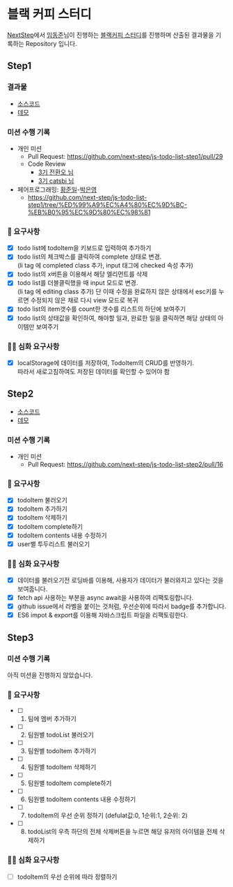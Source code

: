 # 블랙 커피 스터디

[NextStep](https://edu.nextstep.camp/)에서
[임동준](https://github.com/eastjun)님이 진행하는
[블랙커피 스터디](https://edu.nextstep.camp/c/L1Ma1gyX/)를 진행하며
산출된 결과물을 기록하는 Repository 입니다.

## Step1

### 결과물

- [소스코드](./step1)
- [데모](https://junilhwang.github.io/black-coffee-study/step1/index.html)

### 미션 수행 기록

- 개인 미션
  - Pull Request: https://github.com/next-step/js-todo-list-step1/pull/29
  - Code Review
    - [3기 전환오 님](https://github.com/next-step/js-todo-list-step1/pull/30)
    - [3기 catsbi 님](https://github.com/next-step/js-todo-list-step1/pull/31)
- 페어프로그래밍: [황준일](https://github.com/junilhwang)-[박은영](https://github.com/eyabc)
  - https://github.com/next-step/js-todo-list-step1/tree/%ED%99%A9%EC%A4%80%EC%9D%BC-%EB%B0%95%EC%9D%80%EC%98%81

### 🎯 요구사항

- [X] todo list에 todoItem을 키보드로 입력하여 추가하기
- [X] todo list의 체크박스를 클릭하여 complete 상태로 변경.\
  (li tag 에 completed class 추가, input 태그에 checked 속성 추가)
- [X] todo list의 x버튼을 이용해서 해당 엘리먼트를 삭제
- [X] todo list를 더블클릭했을 때 input 모드로 변경.\
  (li tag 에 editing class 추가) 단 이때 수정을 완료하지 않은 상태에서 esc키를 누르면 수정되지 않은 채로 다시 view 모드로 복귀
- [X] todo list의 item갯수를 count한 갯수를 리스트의 하단에 보여주기
- [X] todo list의 상태값을 확인하여, 해야할 일과, 완료한 일을 클릭하면 해당 상태의 아이템만 보여주기

### 🎯🎯 심화 요구사항

- [X] localStorage에 데이터를 저장하여, TodoItem의 CRUD를 반영하기.\
  따라서 새로고침하여도 저장된 데이터를 확인할 수 있어야 함

## Step2

- [소스코드](./step2)
- [데모](https://junilhwang.github.io/black-coffee-study/step2/index.html)

### 미션 수행 기록

- 개인 미션
  - Pull Request: https://github.com/next-step/js-todo-list-step2/pull/16

### 🎯 요구사항

- [X] todoItem 불러오기
- [X] todoItem 추가하기
- [X] todoItem 삭제하기
- [X] todoItem complete하기
- [X] todoItem contents 내용 수정하기
- [X] user별 투두리스트 불러오기

### 🎯🎯 심화 요구사항

- [X] 데이터를 불러오기전 로딩바를 이용해, 사용자가 데이터가 불러와지고 있다는 것을 보여줍니다.
- [X] fetch api 사용하는 부분을 async await을 사용하여 리팩토링합니다.
- [X] github issue에서 라벨을 붙이는 것처럼, 우선순위에 따라서 badge를 추가합니다.
- [X] ES6 impot & export를 이용해 자바스크립트 파일을 리팩토링한다.

## Step3

### 미션 수행 기록

아직 미션을 진행하지 않았습니다.

### 🎯 요구사항

- [ ] 1. 팀에 멤버 추가하기
- [ ] 2. 팀원별 todoList 불러오기
- [ ] 3. 팀원별 todoItem 추가하기
- [ ] 4. 팀원별 todoItem 삭제하기
- [ ] 5. 팀원별 todoItem complete하기
- [ ] 6. 팀원별 todoItem contents 내용 수정하기
- [ ] 7. todoItem의 우선 순위 정하기 (defulat값:0, 1순위:1, 2순위: 2)
- [ ] 8. todoList의 우측 하단의 전체 삭제버튼을 누르면 해당 유저의 아이템을 전체 삭제하기

### 🎯🎯 심화 요구사항

- [ ] todoItem의 우선 순위에 따라 정렬하기

